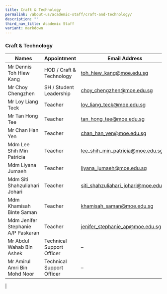 ```yaml
---
title: Craft & Technology
permalink: /about-us/academic-staff/craft-and-technology/
description: ""
third_nav_title: Academic Staff
variant: markdown
---
```

### **Craft & Technology**

| Names | Appointment |  Email Address |
|---|---|---|
| Mr Dennis Toh Hiew Kang | HOD / Craft & Technology |   [toh_hiew_kang@moe.edu.sg](mailto:toh_hiew_kang@moe.edu.sg) |
| Mr Choy Chengzhen | SH / Student Leadership |   [choy_chengzhen@moe.edu.sg](mailto:choy_chengzhen@moe.edu.sg) |
| Mr Loy Liang Teck | Teacher | [loy_liang_teck@moe.edu.sg](mailto:loy_liang_teck@moe.edu.sg) |
| Mr Tan Hong Tee | Teacher |   [tan_hong_tee@moe.edu.sg](mailto:tan_hong_tee@moe.edu.sg) |
| Mr Chan Han Yen | Teacher |   [chan_han_yen@moe.edu.sg](mailto:chan_han_yen@moe.edu.sg) |
| Mdm Lee Shih Min Patricia | Teacher |   [lee_shih_min_patricia@moe.edu.sg](mailto:lee_shih_min_patricia@moe.edu.sg) |
| Mdm Liyana Jumaeh | Teacher |   [liyana_jumaeh@moe.edu.sg](mailto:liyana_jumaeh@moe.edu.sg) |
| Mdm Siti Shahzuliahari Johari | Teacher | [siti_shahzuliahari_johari@moe.edu.sg](mailto:siti_shahzuliahari_johari@moe.edu.sg) |
| Mdm Khamisah Binte Saman | Teacher | [khamisah_saman@moe.edu.sg](mailto:khamisah_sama@moe.edu.sg) |
| Mdm Jenifer Stephanie A/P Paskaran | Teacher | [jenifer_stephanie_ap@moe.edu.sg](mailto:jenifer_stephanie_ap@moe.edu.sg) |
| Mr Abdul Wahab Bin Ashek | Technical Support Officer | – |
| Mr Amirul Amri Bin Mohd Noor | Technical Support Officer | – |
|